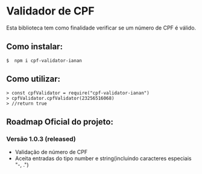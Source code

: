 # Validador de CPF

Esta biblioteca tem como finalidade verificar se um número de CPF é válido.

## Como instalar:

    $  npm i cpf-validator-ianan

## Como utilizar:

    > const cpfValidator = require("cpf-validator-ianan")
    > cpfValidator.cpfValidator(23256516068)
    > //return true

## Roadmap Oficial do projeto:

###  Versão 1.0.3 (released)

 - Validação de número de CPF 
 - Aceita entradas do tipo number e string(incluindo caracteres especiais "-, .")